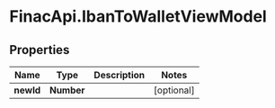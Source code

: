 # FinacApi.IbanToWalletViewModel

## Properties
Name | Type | Description | Notes
------------ | ------------- | ------------- | -------------
**newId** | **Number** |  | [optional] 

